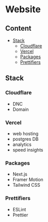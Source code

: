 # Website

## Content

-   [Stack](#stack)
    -   [Cloudflare](#cloudflare)
    -   [Vercel](#vercel)
    -   [Packages](#packages)
    -   [Prettifiers](#packages)

## Stack

### Cloudflare

-   DNC
-   Domain

### Vercel

-   web hosting
-   postgres DB
-   analytics
-   speed insights

### Packages

-   Next.js
-   Framer Motion
-   Tailwind CSS

### Prettifiers

-   ESLint
-   Prettier

